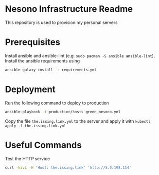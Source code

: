 # Nesono Infrastructure Readme

This repository is used to provision my personal servers

# Prerequisites

Install ansible and ansible-lint (e.g. `sudo pacman -S ansible ansible-lint`).
Install the ansible requirements using
```bash
ansible-galaxy install -r requirements.yml
```

# Deployment

Run the following command to deploy to production

```bash
ansible-playbook -i production/hosts green_nesono.yml
```

Copy the file `the.issing.link.yml` to the server and apply it with `kubectl apply -f the.issing.link.yml`

# Useful Commands

Test the HTTP service
```bash
curl -kivL -H 'Host: the.issing.link' 'http://5.9.198.114'
```
